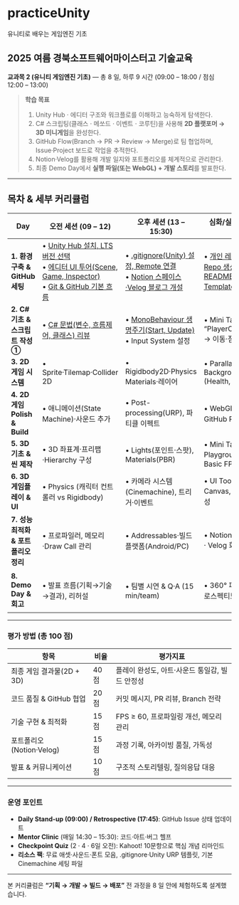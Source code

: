 # practiceUnity
유니티로 배우는 게임엔진 기초

## 2025 여름 경북소프트웨어마이스터고 기술교육

**교과목 2 (유니티 게임엔진 기초)** ― 총 8 일, 하루 9 시간 (09:00 – 18:00 / 점심 12:00 – 13:00)

> **학습 목표**
>
> 1. Unity Hub ‧ 에디터 구조와 워크플로를 이해하고 능숙하게 탐색한다.
> 2. C# 스크립팅(클래스 · 메쏘드 · 이벤트 · 코루틴)을 사용해 **2D 플랫포머 → 3D 미니게임**을 완성한다.
> 3. GitHub Flow(Branch → PR → Review → Merge)로 팀 협업하며, Issue·Project 보드로 작업을 추적한다.
> 4. Notion·Velog를 활용해 개발 일지와 포트폴리오를 체계적으로 관리한다.
> 5. 최종 Demo Day에서 **실행 파일(또는 WebGL) + 개발 스토리**를 발표한다.

---

## 목차 & 세부 커리큘럼

| Day                         | 오전 세션 (09 – 12)                                                                          | 오후 세션 (13 – 15:30)                                              | 심화/실습 (15:30 – 18)                                    | 일일 산출물 · 점검                                     |
| --------------------------- | ---------------------------------------------------------------------------------------- | --------------------------------------------------------------- | ----------------------------------------------------- | ----------------------------------------------- |
| **1. 환경 구축 & GitHub 세팅**    | • [Unity Hub 설치, LTS 버전 선택](https://github.com/isp829/practiceUnity/blob/patch-2/1-1.Unity%20Hub%20%EC%84%A4%EC%B9%98%2C%20LTS%20%EB%B2%84%EC%A0%84%20%EC%84%A0%ED%83%9D.md)<br>• [에디터 UI 투어(Scene, Game, Inspector)](https://github.com/isp829/practiceUnity/blob/patch-2/1-2%20Unity%20%EC%97%90%EB%94%94%ED%84%B0%20UI%20%ED%88%AC%EC%96%B4%20%E2%80%93%20Scene%2C%20Game%2C%20Inspector%20%EC%B0%BD%20%EC%9D%B4%ED%95%B4%ED%95%98%EA%B8%B0.md)<br>• [Git & GitHub 기본 흐름](https://github.com/isp829/practiceUnity/blob/patch-2/1-3.%20Git%20%26%20GitHub%20%EA%B8%B0%EB%B3%B8%20%ED%9D%90%EB%A6%84.md) | • [.gitignore(Unity) 설정, Remote 연결](https://github.com/isp829/practiceUnity/blob/patch-2/1-4.gitignore(Unity)%20%EC%84%A4%EC%A0%95%2C%20Remote%20%EC%97%B0%EA%B2%B0.md)<br>• [Notion 스페이스·Velog 블로그 개설](https://github.com/isp829/practiceUnity/blob/patch-2/1-5.%20Notion%20%EC%8A%A4%ED%8E%98%EC%9D%B4%EC%8A%A4%C2%B7Velog%20%EB%B8%94%EB%A1%9C%EA%B7%B8%20%EA%B0%9C%EC%84%A4.md) | • [개인 레포 + Org 팀 Repo 생성, README/Issue Template 작성](https://github.com/isp829/practiceUnity/blob/patch-2/1-6.%20%EA%B0%9C%EC%9D%B8%20%EB%A0%88%ED%8F%AC%20%2B%20Org%20%ED%8C%80%20Repo%20%EC%83%9D%EC%84%B1%2C%20README%2CIssue%20Template%20%EC%9E%91%EC%84%B1.md)     | ✔ Repo·Project 보드 생성<br>✔ Unity Sample Scene 커밋 |
| **2. C# 기초 & 스크립트 작성 ①**    | • [C# 문법(변수, 흐름제어, 클래스) 리뷰](https://github.com/isp829/practiceUnity/blob/patch-2/2-1.%20C%23%20%EB%AC%B8%EB%B2%95%20%EB%A6%AC%EB%B7%B0.md)                                                                | • [MonoBehaviour 생명주기(Start, Update)](https://github.com/isp829/practiceUnity/blob/patch-2/2-2.%20MonoBehaviour%20%EC%83%9D%EB%AA%85%EC%A3%BC%EA%B8%B0.md)<br>• Input System 설정        | • Mini Task: “PlayerController.cs” → 이동·점프 구현         | ✔ 캐릭터 이동 기능 PR + 코드리뷰                           |
| **3. 2D 게임 시스템**            | • Sprite·Tilemap·Collider 2D                                                             | • Rigidbody2D·Physics Materials·레이어                             | • Parallax Background, UI (Health, Score)             | ✔ 2D Level 1 완성 & Prefab 정리                     |
| **4. 2D 게임 Polish & Build** | • 애니메이션(State Machine)·사운드 추가                                                            | • Post-processing(URP), 파티클 이펙트                                 | • WebGL 빌드 → GitHub Pages 배포                          | ✔ 2D WebGL 링크<br>✔ Velog Devlog 1편              |
| **5. 3D 기초 & 씬 제작**         | • 3D 좌표계·프리팹·Hierarchy 구성                                                                | • Lights(포인트·스팟), Materials(PBR)                                | • Mini Task: “3D Playground” 씬 + Basic FPS Controller | ✔ 3D 씬 스크린샷 PR                                  |
| **6. 3D 게임플레이 & UI**        | • Physics (캐릭터 컨트롤러 vs Rigidbody)                                                        | • 카메라 시스템(Cinemachine), 트리거·이벤트                                 | • UI Toolkit / Canvas, 게임 루프 완성                       | ✔ 3D 미션 2개 클리어 가능                               |
| **7. 성능 최적화 & 포트폴리오 정리**    | • 프로파일러, 메모리·Draw Call 관리                                                                | • Addressables·빌드 플랫폼(Android/PC)                               | • Notion Case Study · Velog 회고 작성                     | ✔ 빌드 사이즈 < 100 MB<br>✔ 포트폴리오 초안                 |
| **8. Demo Day & 회고**        | • 발표 흐름(기획→기술→결과), 리허설                                                                   | • 팀별 시연 & Q·A (15 min/team)                                     | • 360° 피드백 · 레트로스펙티브                                  | ✔ 최종 Tag v1.0<br>✔ 수료증 & 포트폴리오 완료               |

---

### 평가 방법 (총 100 점)

| 항목                  | 비율   | 평가지표                        |
| ------------------- | ---- | --------------------------- |
| 최종 게임 결과물(2D + 3D)  | 40 점 | 플레이 완성도, 아트·사운드 통일감, 빌드 안정성 |
| 코드 품질 & GitHub 협업   | 20 점 | 커밋 메시지, PR 리뷰, Branch 전략    |
| 기술 구현 & 최적화         | 15 점 | FPS ≥ 60, 프로파일링 개선, 메모리 관리  |
| 포트폴리오(Notion·Velog) | 15 점 | 과정 기록, 아카이빙 품질, 가독성         |
| 발표 & 커뮤니케이션         | 10 점 | 구조적 스토리텔링, 질의응답 대응          |

---

### 운영 포인트

* **Daily Stand-up (09:00) / Retrospective (17:45)**: GitHub Issue 상태 업데이트
* **Mentor Clinic** (매일 14:30 – 15:30): 코드·아트·버그 헬프
* **Checkpoint Quiz** (2 · 4 · 6일 오전): Kahoot! 10문항으로 핵심 개념 리마인드
* **리소스 팩**: 무료 애셋·사운드·폰트 모음, .gitignore·Unity URP 템플릿, 기본 Cinemachine 세팅 파일

---

본 커리큘럼은 **“기획 → 개발 → 빌드 → 배포”** 전 과정을 8 일 안에 체험하도록 설계했습니다.
